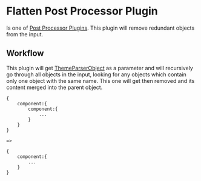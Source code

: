 # Flatten Post Processor Plugin

Is one of [Post Processor Plugins](../). This plugin will remove redundant objects from the input.

## Workflow

This plugin will get [ThemeParserObject](../../dev-dependencies/types) as a parameter and will recursively go through all objects in the input, looking for any objects which contain only one object with the same name. This one will get then removed and its content merged into the parent object.

```
{
    component:{
        component:{
            ...
        }
    }
}

=>

{
    component:{
        ...
    }
}
```
